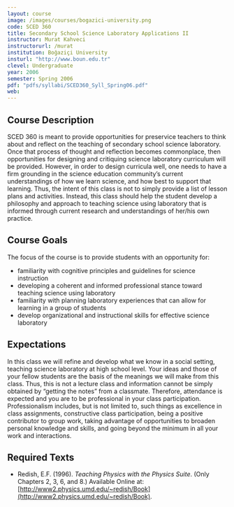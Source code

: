 ```yaml
---
layout: course
image: /images/courses/bogazici-university.png
code: SCED 360
title: Secondary School Science Laboratory Applications II
instructor: Murat Kahveci
instructorurl: /murat
institution: Boğaziçi University
insturl: "http://www.boun.edu.tr"
clevel: Undergraduate
year: 2006
semester: Spring 2006
pdf: "pdfs/syllabi/SCED360_Syll_Spring06.pdf"
web:
---
```

## Course Description

SCED 360 is meant to provide opportunities for preservice teachers to think about and reflect on the teaching of secondary school science laboratory. Once that process of thought and reflection becomes commonplace, then opportunities for designing and critiquing science laboratory curriculum will be provided. However, in order to design curricula well, one needs to have a firm grounding in the science education community’s current understandings of how we learn science, and how best to support that learning. Thus, the intent of this class is not to simply provide a list of lesson plans and activities. Instead, this class should help the student develop a philosophy and approach to teaching science using laboratory that is informed through current research and understandings of her/his own practice.

## Course Goals

The focus of the course is to provide students with an opportunity for:

* familiarity with cognitive principles and guidelines for science instruction
* developing a coherent and informed professional stance toward teaching science using
laboratory
* familiarity with planning laboratory experiences that can allow for learning in a group of
students
* develop organizational and instructional skills for effective science laboratory

## Expectations

In this class we will refine and develop what we know in a social setting, teaching science laboratory at high school level. Your ideas and those of your fellow students are the basis of the meanings we will make from this class. Thus, this is not a lecture class and information cannot be simply obtained by “getting the notes” from a classmate. Therefore, attendance is expected and you are to be professional in your class participation. Professionalism includes, but is not limited to, such things as excellence in class assignments, constructive class participation, being a positive contributor to group work, taking advantage of opportunities to broaden personal knowledge and skills, and going beyond the minimum in all your work and interactions.

## Required Texts

* Redish, E.F. (1996). _Teaching Physics with the Physics Suite_. (Only Chapters 2, 3, 6, and 8.) Available Online at: [http://www2.physics.umd.edu/~redish/Book](http://www2.physics.umd.edu/~redish/Book).